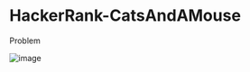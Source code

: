 # HackerRank-CatsAndAMouse

Problem 

![image](https://user-images.githubusercontent.com/61540599/127896011-bc27a6d1-84cb-428f-968a-ffeaca9913ea.png)
